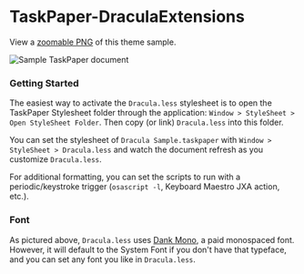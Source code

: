# TaskPaper-DraculaExtensions

View a [zoomable PNG](https://raw.githubusercontent.com/dickansj/TaskPaper-DraculaExtensions/main/Dracula%20Sample.png) of this theme sample.

![Sample TaskPaper document](https://raw.githubusercontent.com/dickansj/TaskPaper-DraculaExtensions/main/Dracula%20Sample.gif)

### Getting Started
The easiest way to activate the `Dracula.less` stylesheet is to open the TaskPaper Stylesheet folder through the application: `Window > StyleSheet > Open StyleSheet Folder`. Then copy (or link) `Dracula.less` into this folder.

You can set the stylesheet of `Dracula Sample.taskpaper` with `Window > StyleSheet > Dracula.less` and watch the document refresh as you customize `Dracula.less`.

For additional formatting, you can set the scripts to run with a periodic/keystroke trigger (`osascript -l`, Keyboard Maestro JXA action, etc.).

### Font
As pictured above, `Dracula.less` uses [Dank Mono](https://philpl.gumroad.com/l/dank-mono), a paid monospaced font. However, it will default to the System Font if you don't have that typeface, and you can set any font you like in `Dracula.less`.

